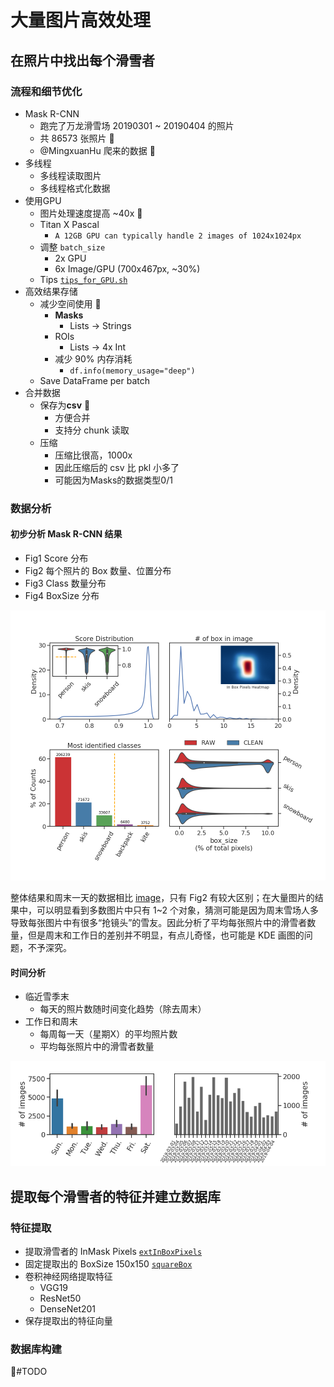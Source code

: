 # 大量图片高效处理

## 在照片中找出每个滑雪者

### 流程和细节优化
- Mask R-CNN
    - 跑完了万龙滑雪场 20190301 ~ 20190404 的照片
    - 共 86573 张照片 :muscle:
    - @MingxuanHu 爬来的数据 :clap:
- 多线程
    - 多线程读取图片
    - 多线程格式化数据
- 使用GPU
    - 图片处理速度提高 ~40x :rocket:
    - Titan X Pascal
        - `A 12GB GPU can typically handle 2 images of 1024x1024px`
    - 调整 `batch_size`
        - 2x GPU
        - 6x Image/GPU (700x467px, ~30%)
    - Tips [`tips_for_GPU.sh`](../utils/tips_for_GPU.sh)
- 高效结果存储
    - 减少空间使用 :floppy_disk:
        - **Masks**
            - Lists -> Strings
        - ROIs
            - Lists -> 4x Int
        - 减少 90% 内存消耗
            - `df.info(memory_usage="deep")`
    - Save DataFrame per batch
- 合并数据
    - 保存为**csv** :ledger:
        - 方便合并
        - 支持分 chunk 读取
    - 压缩
        - 压缩比很高，1000x
        - 因此压缩后的 csv 比 pkl 小多了
        - 可能因为Masks的数据类型0/1

### 数据分析

#### 初步分析 Mask R-CNN 结果
- Fig1 Score 分布
- Fig2 每个照片的 Box 数量、位置分布
- Fig3 Class 数量分布
- Fig4 BoxSize 分布

![](../imgs/Mask_RCNN_result_analysis_bulk.png)

整体结果和周末一天的数据相比 [image](../imgs/Mask_RCNN_result_analysis.png)，只有 Fig2 有较大区别；在大量图片的结果中，可以明显看到多数图片中只有 1~2 个对象，猜测可能是因为周末雪场人多导致每张图片中有很多“抢镜头”的雪友。因此分析了平均每张照片中的滑雪者数量，但是周末和工作日的差别并不明显，有点儿奇怪，也可能是 KDE 画图的问题，不予深究。

#### 时间分析

- 临近雪季末
    - 每天的照片数随时间变化趋势（除去周末）
- 工作日和周末
    - 每周每一天（星期X）的平均照片数
    - 平均每张照片中的滑雪者数量

![](../imgs/DateDA.png)

## 提取每个滑雪者的特征并建立数据库

### 特征提取
- 提取滑雪者的 InMask Pixels [`extInBoxPixels`](./utils/Tools.py#L150)
- 固定提取出的 BoxSize 150x150 [`squareBox`](./utils/Tools.py#L212)
- 卷积神经网络提取特征
    - VGG19
    - ResNet50
    - DenseNet201
- 保存提取出的特征向量

### 数据库构建

:pushpin:#TODO


<!--  -->
